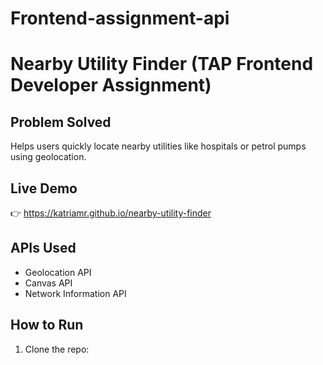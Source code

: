 # Frontend-assignment-api


# Nearby Utility Finder (TAP Frontend Developer Assignment)

## Problem Solved
Helps users quickly locate nearby utilities like hospitals or petrol pumps using geolocation.

## Live Demo
👉 https://katriamr.github.io/nearby-utility-finder

## APIs Used
- Geolocation API
- Canvas API
- Network Information API

## How to Run
1. Clone the repo:
